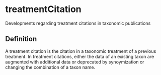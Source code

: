 # treatmentCitation

Developments regarding treatment citations in taxonomic publications

## Definition
A treatment citation is the citation in a taxonomic treatment of a previous treatment. In treatment citations, either the data of an existing taxon are augmented with additional data or deprecated by synoymization or changing the combination of a taxon name.
